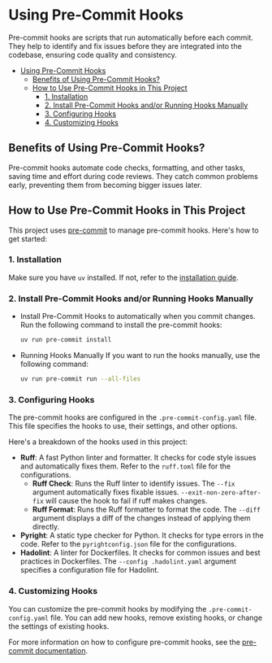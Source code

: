 # Using Pre-Commit Hooks

Pre-commit hooks are scripts that run automatically before each commit. They help to identify and fix issues before they are integrated into the codebase, ensuring code quality and consistency.

- [Using Pre-Commit Hooks](#using-pre-commit-hooks)
  - [Benefits of Using Pre-Commit Hooks?](#benefits-of-using-pre-commit-hooks)
  - [How to Use Pre-Commit Hooks in This Project](#how-to-use-pre-commit-hooks-in-this-project)
    - [1. Installation](#1-installation)
    - [2. Install Pre-Commit Hooks and/or Running Hooks Manually](#2-install-pre-commit-hooks-andor-running-hooks-manually)
    - [3. Configuring Hooks](#3-configuring-hooks)
    - [4. Customizing Hooks](#4-customizing-hooks)

## Benefits of Using Pre-Commit Hooks?

Pre-commit hooks automate code checks, formatting, and other tasks, saving time and effort during code reviews. They catch common problems early, preventing them from becoming bigger issues later.

## How to Use Pre-Commit Hooks in This Project

This project uses [pre-commit](https://pre-commit.com/) to manage pre-commit hooks. Here's how to get started:

### 1. Installation

Make sure you have `uv` installed. If not, refer to the [installation guide](./uv.md).

### 2. Install Pre-Commit Hooks and/or Running Hooks Manually

- Install Pre-Commit Hooks to automatically when you commit changes.
Run the following command to install the pre-commit hooks:

    ```Bash
    uv run pre-commit install
    ```

- Running Hooks Manually
If you want to run the hooks manually, use the following command:

    ```Bash
    uv run pre-commit run --all-files
    ```

### 3. Configuring Hooks

The pre-commit hooks are configured in the `.pre-commit-config.yaml` file. This file specifies the hooks to use, their settings, and other options.

Here's a breakdown of the hooks used in this project:

- **Ruff**: A fast Python linter and formatter. It checks for code style issues and automatically fixes them. Refer to the `ruff.toml` file for the configurations.
    - **Ruff Check**: Runs the Ruff linter to identify issues. The `--fix` argument automatically fixes fixable issues. `--exit-non-zero-after-fix` will cause the hook to fail if ruff makes changes.
    - **Ruff Format**: Runs the Ruff formatter to format the code. The `--diff` argument displays a diff of the changes instead of applying them directly.
- **Pyright**: A static type checker for Python. It checks for type errors in the code. Refer to the `pyrightconfig.json` file for the configurations.
- **Hadolint**: A linter for Dockerfiles. It checks for common issues and best practices in Dockerfiles. The `--config .hadolint.yaml` argument specifies a configuration file for Hadolint.

### 4. Customizing Hooks

You can customize the pre-commit hooks by modifying the `.pre-commit-config.yaml` file. You can add new hooks, remove existing hooks, or change the settings of existing hooks.

For more information on how to configure pre-commit hooks, see the [pre-commit documentation](https://pre-commit.com/index.html).
